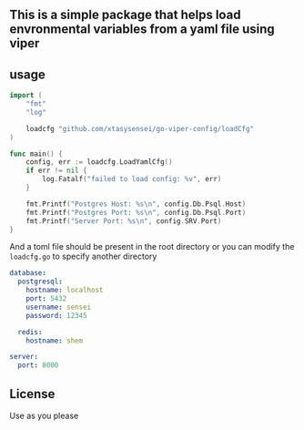 ## This is a simple package that helps load envronmental variables from a yaml file using viper


## usage
```go
import (
	"fmt"
	"log"

	loadcfg "github.com/xtasysensei/go-viper-config/loadCfg"
)

func main() {
	config, err := loadcfg.LoadYamlCfg()
	if err != nil {
		log.Fatalf("failed to load config: %v", err)
	}

	fmt.Printf("Postgres Host: %s\n", config.Db.Psql.Host)
	fmt.Printf("Postgres Port: %s\n", config.Db.Psql.Port)
	fmt.Printf("Server Port: %s\n", config.SRV.Port)
}

```

And a toml file should be present in the root directory or you can modify the `loadcfg.go` to specify another directory

```yaml
database:
  postgresql:
    hostname: localhost
    port: 5432
    username: sensei
    password: 12345

  redis:
    hostname: shem

server:
  port: 8000
```

## License
Use as you please
